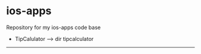 ios-apps
========

Repository for my ios-apps code base

- TipCalulator --> dir tipcalculator
-----------


